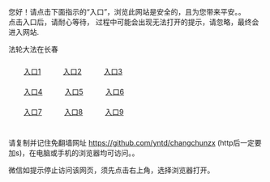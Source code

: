 您好！请点击下面指示的“入口”，浏览此网站是安全的，且为您带来平安。。 <br/>
点击入口后，请耐心等待， 过程中可能会出现无法打开的提示，请忽略，最终会进入网站. </br>

法轮大法在长春<br/>
<div style="padding:10px"><a style="margin:20px" target="_blank" href="https://d1b5xc2a7d4olt.cloudfront.net/2Qpsp?othqr" id="ccLink1" rel="nofollow">入口1</a> <a target="_blank" style="margin:20px" href="https://d1z9i3rhfromcc.cloudfront.net/2Qpsp?evpozkmf" id="ccLink2" rel="nofollow">入口2</a> <a style="margin:20px" target="_blank" href="https://d7ssyzf2ljfzc.cloudfront.net/2Qpsp?xfxmgjyi" id="ccLink3" rel="nofollow">入口3</a></div>

<div style="padding:10px" ><a style="margin:20px" target="_blank" href="https://d1b5xc2a7d4olt.cloudfront.net/2Qpsp?othqr" id="ccLink4" rel="nofollow">入口4</a> <a style="margin:20px" href="https://d1z9i3rhfromcc.cloudfront.net/2Qpsp?evpozkmf" target="_blank" id="ccLink5" rel="nofollow">入口5</a> <a style="margin:20px" href="https://d7ssyzf2ljfzc.cloudfront.net/2Qpsp?xfxmgjyi" target="_blank" id="ccLink6" rel="nofollow">入口6</a></div>

<div style="padding:10px"><a style="margin:20px" target="_blank" href="https://d1b5xc2a7d4olt.cloudfront.net/2Qpsp?othqr" id="ccLink7" rel="nofollow">入口7</a> <a style="margin:20px" href="https://d1z9i3rhfromcc.cloudfront.net/2Qpsp?evpozkmf" target="_blank" id="ccLink8" rel="nofollow">入口8</a> <a style="margin:20px" target="_blank" href="https://d7ssyzf2ljfzc.cloudfront.net/2Qpsp?xfxmgjyi" id="ccLink9" rel="nofollow">入口9</a></div>

<br/>



请复制并记住免翻墙网址 https://github.com/yntd/changchunzx (http后一定要加s)，在电脑或手机的浏览器均可访问。。<br/>

微信如提示停止访问该网页，须先点击右上角，选择浏览器打开。
